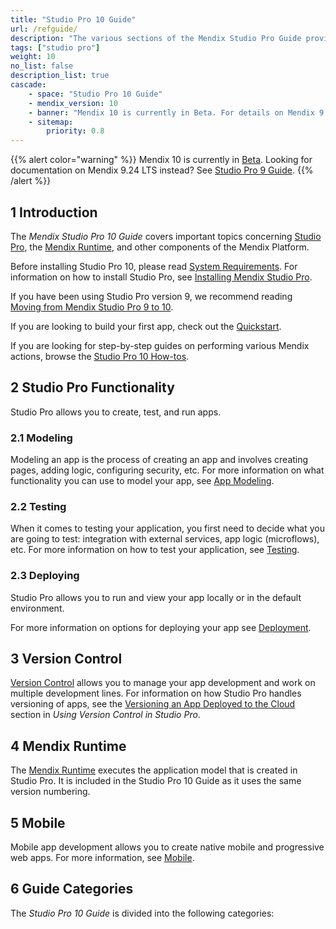 ```yaml
---
title: "Studio Pro 10 Guide"
url: /refguide/
description: "The various sections of the Mendix Studio Pro Guide provide details on the features and functionality of the Mendix Platform."
tags: ["studio pro"]
weight: 10
no_list: false
description_list: true
cascade:
    - space: "Studio Pro 10 Guide"
    - mendix_version: 10
    - banner: "Mendix 10 is currently in Beta. For details on Mendix 9.24 LTS, see Studio Pro 9 Guide."
    - sitemap:
        priority: 0.8
---
```


{{% alert color="warning" %}}
Mendix 10 is currently in [Beta](/releasenotes/beta-features/). Looking for documentation on Mendix 9.24 LTS instead? See [Studio Pro 9 Guide](/refguide9/).
{{% /alert %}}

## 1 Introduction

The *Mendix Studio Pro 10 Guide* covers important topics concerning [Studio Pro](/refguide/modeling/), the [Mendix Runtime](/refguide/runtime/), and other components of the Mendix Platform.

Before installing Studio Pro 10, please read [System Requirements](/refguide/system-requirements/). For information on how to install Studio Pro, see [Installing Mendix Studio Pro](/refguide/install/).

If you have been using Studio Pro version 9, we recommend reading [Moving from Mendix Studio Pro 9 to 10](/refguide/upgrading-from-9-to-10/).

If you are looking to build your first app, check out the [Quickstart](/refguide/quickstart-guide/).

If you are looking for step-by-step guides on performing various Mendix actions, browse the [Studio Pro 10 How-tos](/howto/).

## 2 Studio Pro Functionality

Studio Pro allows you to create, test, and run apps. 

### 2.1 Modeling 

Modeling an app is the process of creating an app and involves creating pages, adding logic, configuring security, etc. For more information on what functionality you can use to model your app, see [App Modeling](/refguide/modeling/).  

### 2.2 Testing 

When it comes to testing your application, you first need to decide what you are going to test: integration with external services, app logic (microflows), etc. For more information on how to test your application, see [Testing](/howto/testing/). 

### 2.3 Deploying 

Studio Pro allows you to run and view your app locally or in the default environment.

For more information on options for deploying your app see [Deployment](/developerportal/deploy/).

## 3 Version Control

[Version Control](/refguide/version-control/) allows you to manage your app development and work on multiple development lines. For information on how Studio Pro handles versioning of apps, see the [Versioning an App Deployed to the Cloud](/refguide/using-version-control-in-studio-pro/#versioning-app) section in *Using Version Control in Studio Pro*. 

## 4 Mendix Runtime

The [Mendix Runtime](/refguide/runtime/) executes the application model that is created in Studio Pro. It is included in the Studio Pro 10 Guide as it uses the same version numbering. 

## 5 Mobile

Mobile app development allows you to create native mobile and progressive web apps. For more information, see [Mobile](/refguide/mobile/). 

## 6 Guide Categories

The *Studio Pro 10 Guide* is divided into the following categories:
